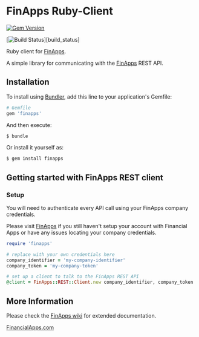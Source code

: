 
FinApps Ruby-Client
===================


[![Gem Version](http://img.shields.io/gem/v/finapps.svg)][gem]

[![Build Status](http://teamciti.powerwallet.com/app/rest/builds/buildType:(id:FaRuby_BuildMaster)/statusIcon)][build_status]


Ruby client for [FinApps][financialapps].

A simple library for communicating with the [FinApps][financialapps] REST API.



## Installation


To install using [Bundler][bundler], add this line to your application's Gemfile:

```ruby
# Gemfile
gem 'finapps'
```

And then execute:

```bash
$ bundle
```

Or install it yourself as:

```bash
$ gem install finapps
```



## Getting started with FinApps REST client

### Setup

You will need to authenticate every API call using your FinApps company credentials. 

Please visit [FinApps][financialapps] if you still haven't setup your account with Financial Apps or have any issues locating your company credentials.


``` ruby
require 'finapps'

# replace with your own credentials here
company_identifier = 'my-company-identifier'
company_token = 'my-company-token'

# set up a client to talk to the FinApps REST API
@client = FinApps::REST::Client.new company_identifier, company_token
```

## More Information

Please check the [FinApps wiki][wiki] for extended documentation.


[FinancialApps.com][financialapps]


[bundler]: http://bundler.io
[financialapps]: https://financialapps.com
[wiki]: https://github.com/finapps/ruby-client/wiki
[builder]: http://builder.rubyforge.org/
[bundler]: http://bundler.io
[rubygems]: http://rubygems.org
[gem]: https://rubygems.org/gems/finapps
[build_status]: http://teamciti.powerwallet.com/viewType.html?buildTypeId=FaRuby_BuildMaster&guest=1
